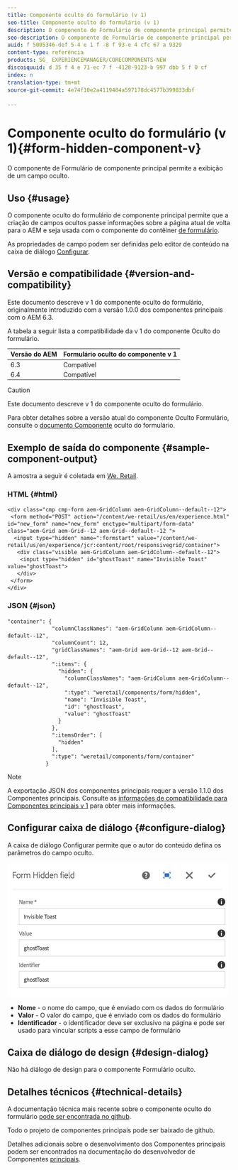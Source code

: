 ```yaml
---
title: Componente oculto do formulário (v 1)
seo-title: Componente oculto do formulário (v 1)
description: O componente de Formulário de componente principal permite a exibição de um campo oculto.
seo-description: O componente de Formulário de componente principal permite a exibição de um campo oculto.
uuid: f 5005346-def 5-4 e 1 f -8 f 93-e 4 cfc 67 a 9329
content-type: referência
products: SG_ EXPERIENCEMANAGER/CORECOMPONENTS-NEW
discoiquuid: d 35 f 4 e 71-ec 7 f -4128-9123-b 997 dbb 5 f 0 cf
index: n
translation-type: tm+mt
source-git-commit: 4e74f10e2a4119484a597178dc4577b399833dbf

---
```



# Componente oculto do formulário (v 1){#form-hidden-component-v}

O componente de Formulário de componente principal permite a exibição de um campo oculto.

## Uso {#usage}

O componente oculto do formulário de componente principal permite que a criação de campos ocultos passe informações sobre a página atual de volta para o AEM e seja usada com o componente do contêiner [de formulário](form-container.md).

As propriedades de campo podem ser definidas pelo editor de conteúdo na caixa de diálogo [Configurar](#configure-dialog).

## Versão e compatibilidade {#version-and-compatibility}

Este documento descreve v 1 do componente oculto do formulário, originalmente introduzido com a versão 1.0.0 dos componentes principais com o AEM 6.3.

A tabela a seguir lista a compatibilidade da v 1 do componente Oculto do formulário.

| Versão do AEM | Formulário oculto do componente v 1 |
|--- |--- |
| 6.3 | Compatível |
| 6.4 | Compatível |

>[!CAUTION]
>
>Este documento descreve v 1 do componente oculto do formulário.
>
>Para obter detalhes sobre a versão atual do componente Oculto Formulário, consulte o [documento Componente](form-hidden.md) oculto do formulário.

## Exemplo de saída do componente {#sample-component-output}

A amostra a seguir é coletada em [We. Retail](https://helpx.adobe.com/experience-manager/6-4/sites/developing/using/we-retail.html).

### HTML {#html}

```
<div class="cmp cmp-form aem-GridColumn aem-GridColumn--default--12">
 <form method="POST" action="/content/we-retail/us/en/experience.html" id="new_form" name="new_form" enctype="multipart/form-data" class="aem-Grid aem-Grid--12 aem-Grid--default--12 ">
  <input type="hidden" name=":formstart" value="/content/we-retail/us/en/experience/jcr:content/root/responsivegrid/container">
   <div class="visible aem-GridColumn aem-GridColumn--default--12">
    <input type="hidden" id="ghostToast" name="Invisible Toast" value="ghostToast">
   </div>
 </form>
</div>
```

### JSON {#json}

```
"container": {
              "columnClassNames": "aem-GridColumn aem-GridColumn--default--12",
              "columnCount": 12,
              "gridClassNames": "aem-Grid aem-Grid--12 aem-Grid--default--12",
              ":items": {
                "hidden": {
                  "columnClassNames": "aem-GridColumn aem-GridColumn--default--12",
                  ":type": "weretail/components/form/hidden",
                  "name": "Invisible Toast",
                  "id": "ghostToast",
                  "value": "ghostToast"
                }
              },
              ":itemsOrder": [
                "hidden"
              ],
              ":type": "weretail/components/form/container"
            }
```

>[!NOTE]
>
>A exportação JSON dos componentes principais requer a versão 1.1.0 dos Componentes principais. Consulte as [informações de compatibilidade para Componentes principais v 1](versions.md#release-history-and-compatibility) para obter mais informações.

## Configurar caixa de diálogo {#configure-dialog}

A caixa de diálogo Configurar permite que o autor do conteúdo defina os parâmetros do campo oculto.

![](assets/chlimage_1-26.png)

* **Nome** - o nome do campo, que é enviado com os dados do formulário
* **Valor** - O valor do campo, que é enviado com os dados do formulário
* **Identificador** - o identificador deve ser exclusivo na página e pode ser usado para vincular scripts a esse campo de formulário

## Caixa de diálogo de design {#design-dialog}

Não há diálogo de design para o componente Formulário oculto.

## Detalhes técnicos {#technical-details}

A documentação técnica mais recente sobre o componente oculto do formulário [pode ser encontrada no github](https://github.com/adobe/aem-core-wcm-components/tree/master/content/src/content/jcr_root/apps/core/wcm/components/form/hidden/v1/hidden).

Todo o projeto de componentes principais pode ser baixado de github.

Detalhes adicionais sobre o desenvolvimento dos Componentes principais podem ser encontrados na documentação do desenvolvedor de Componentes [principais](developing.md).
